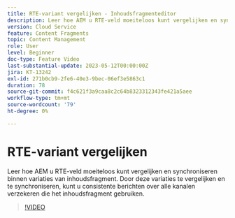 ```yaml
---
title: RTE-variant vergelijken - Inhoudsfragmenteditor
description: Leer hoe AEM u RTE-veld moeiteloos kunt vergelijken en synchroniseren binnen variaties van inhoudsfragment. Door deze variaties te vergelijken en te synchroniseren, kunt u consistente berichten over alle kanalen verzekeren die het inhoudsfragment gebruiken.
version: Cloud Service
feature: Content Fragments
topic: Content Management
role: User
level: Beginner
doc-type: Feature Video
last-substantial-update: 2023-05-12T00:00:00Z
jira: KT-13242
exl-id: 271b0cb9-2fe6-40e3-9bec-06ef3e5863c1
duration: 78
source-git-commit: f4c621f3a9caa8c2c64b8323312343fe421a5aee
workflow-type: tm+mt
source-wordcount: '79'
ht-degree: 0%

---
```


# RTE-variant vergelijken

Leer hoe AEM u RTE-veld moeiteloos kunt vergelijken en synchroniseren binnen variaties van inhoudsfragment. Door deze variaties te vergelijken en te synchroniseren, kunt u consistente berichten over alle kanalen verzekeren die het inhoudsfragment gebruiken.

>[!VIDEO](https://video.tv.adobe.com/v/3419314/?learn=on)
